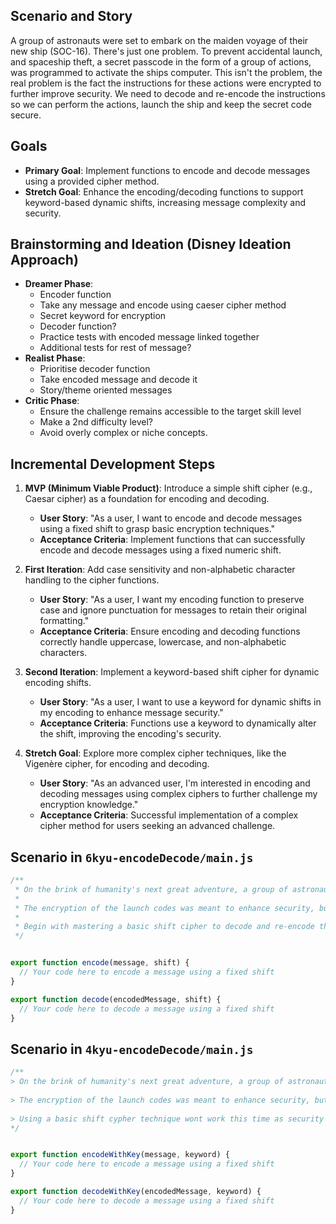 ## Scenario and Story

A group of astronauts were set to embark on the maiden voyage of their new ship (SOC-16). There's just one problem. To prevent accidental launch, and spaceship theft, a secret passcode in the form of a group of actions, was programmed to activate the ships computer. This isn't the problem, the real problem is the fact the instructions for these actions were encrypted to further improve security. We need to decode and re-encode the instructions so we can perform the actions, launch the ship and keep the secret code secure.

## Goals

- **Primary Goal**: Implement functions to encode and decode messages using a provided cipher method.
- **Stretch Goal**: Enhance the encoding/decoding functions to support keyword-based dynamic shifts, increasing message complexity and security.

## Brainstorming and Ideation (Disney Ideation Approach)

- **Dreamer Phase**:
    - Encoder function
    - Take any message and encode using caeser cipher method
    - Secret keyword for encryption
    - Decoder function?
    - Practice tests with encoded message linked together
    - Additional tests for rest of message?
- **Realist Phase**: 
    - Prioritise decoder function
    - Take encoded message and decode it
    - Story/theme oriented messages
- **Critic Phase**: 
    - Ensure the challenge remains accessible to the target skill level
    - Make a 2nd difficulty level?
    - Avoid overly complex or niche concepts.

## Incremental Development Steps

1. **MVP (Minimum Viable Product)**: Introduce a simple shift cipher (e.g., Caesar cipher) as a foundation for encoding and decoding.
   - **User Story**: "As a user, I want to encode and decode messages using a fixed shift to grasp basic encryption techniques."
   - **Acceptance Criteria**: Implement functions that can successfully encode and decode messages using a fixed numeric shift.

2. **First Iteration**: Add case sensitivity and non-alphabetic character handling to the cipher functions.
   - **User Story**: "As a user, I want my encoding function to preserve case and ignore punctuation for messages to retain their original formatting."
   - **Acceptance Criteria**: Ensure encoding and decoding functions correctly handle uppercase, lowercase, and non-alphabetic characters.

3. **Second Iteration**: Implement a keyword-based shift cipher for dynamic encoding shifts.
   - **User Story**: "As a user, I want to use a keyword for dynamic shifts in my encoding to enhance message security."
   - **Acceptance Criteria**: Functions use a keyword to dynamically alter the shift, improving the encoding's security.

4. **Stretch Goal**: Explore more complex cipher techniques, like the Vigenère cipher, for encoding and decoding.
   - **User Story**: "As an advanced user, I'm interested in encoding and decoding messages using complex ciphers to further challenge my encryption knowledge."
   - **Acceptance Criteria**: Successful implementation of a complex cipher method for users seeking an advanced challenge.

## Scenario in `6kyu-encodeDecode/main.js`

```javascript
/**
 * On the brink of humanity's next great adventure, a group of astronauts stands ready to embark on the maiden voyage of their cutting-edge spaceship SOC-16. However, there's a critical hurdle they must first overcome. The ship's computer, essential for launch and navigation, is locked behind a series of encrypted actions - a security measure to prevent unauthorized use or accidental activation.
 * 
 * The encryption of the launch codes was meant to enhance security, but it has inadvertently left our astronauts grounded. Your mission, should you choose to accept it, involves cracking the code: decoding the encrypted instructions to uncover the necessary actions for launch, and then re-encrypting these instructions to maintain the security of the ship's operating protocols.
 * 
 * Begin with mastering a basic shift cipher to decode and re-encode the launch instructions. As your skills advance, explore more complex encoding techniques, utilizing keywords to dynamically alter your encryption methods. The future of space exploration rests in your hands. Can you decode the instructions in time for launch, and secure the codes against potential threats? The countdown has begun.
 */


export function encode(message, shift) {
  // Your code here to encode a message using a fixed shift
}

export function decode(encodedMessage, shift) {
  // Your code here to decode a message using a fixed shift
}
```


## Scenario in `4kyu-encodeDecode/main.js`

```javascript
/**
> On the brink of humanity's next great adventure, a group of astronauts stands ready to embark on the maiden voyage of their cutting-edge spaceship SOC-16. However, there's a critical hurdle they must first overcome. The ship's computer, essential for launch and navigation, is locked behind a series of encrypted actions - a security measure to prevent unauthorized use or accidental activation.
 
> The encryption of the launch codes was meant to enhance security, but it has inadvertently left our astronauts grounded. Your mission, should you choose to accept it, involves cracking the code: decoding the encrypted instructions to uncover the necessary actions for launch, and then re-encrypting these instructions to maintain the security of the ship's operating protocols.
 
> Using a basic shift cypher technique wont work this time as security has been improved! Improve upon your cryptographic skills and explore more complex encoding techniques, utilizing keywords to dynamically alter your encryption methods. The future of space exploration rests in your hands. Can you decode the instructions in time for launch, and secure the codes against potential threats? The countdown has begun.
*/


export function encodeWithKey(message, keyword) {
  // Your code here to encode a message using a fixed shift
}

export function decodeWithKey(encodedMessage, keyword) {
  // Your code here to decode a message using a fixed shift
}
```